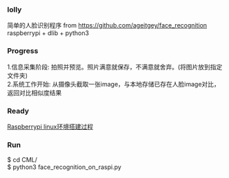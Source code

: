 ### lolly
简单的人脸识别程序 from https://github.com/ageitgey/face_recognition  
raspberrypi + dlib + python3     

### Progress
1.信息采集阶段: 拍照并预览。照片满意就保存，不满意就舍弃。(将图片放到指定文件夹)  
2.系统工作开始: 从摄像头截取一张image，与本地存储已存在人脸image对比，返回对比相似度结果  

### Ready
[Raspberrypi linux环境搭建过程](https://github.com/kumataahh/lolly/blob/master/installations_guide.md)  


### Run
  $ cd CML/    
  $ python3 face_recognition_on_raspi.py    
